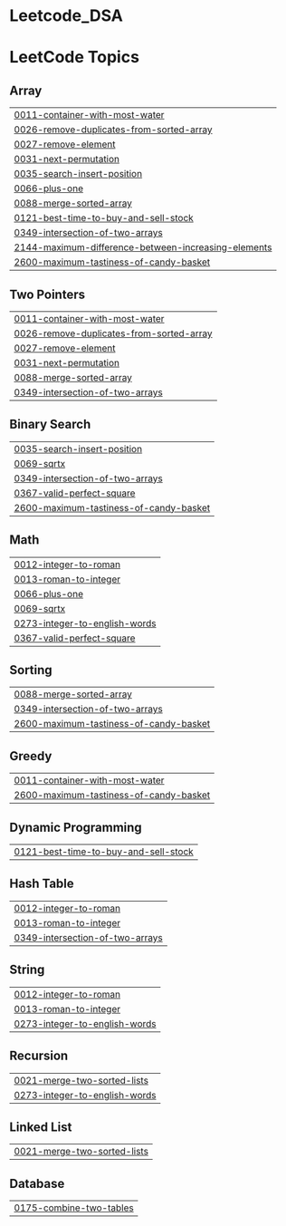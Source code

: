# Leetcode_DSA
<!---LeetCode Topics Start-->
# LeetCode Topics
## Array
|  |
| ------- |
| [0011-container-with-most-water](https://github.com/malav0512/Leetcode_DSA/tree/master/0011-container-with-most-water) |
| [0026-remove-duplicates-from-sorted-array](https://github.com/malav0512/Leetcode_DSA/tree/master/0026-remove-duplicates-from-sorted-array) |
| [0027-remove-element](https://github.com/malav0512/Leetcode_DSA/tree/master/0027-remove-element) |
| [0031-next-permutation](https://github.com/malav0512/Leetcode_DSA/tree/master/0031-next-permutation) |
| [0035-search-insert-position](https://github.com/malav0512/Leetcode_DSA/tree/master/0035-search-insert-position) |
| [0066-plus-one](https://github.com/malav0512/Leetcode_DSA/tree/master/0066-plus-one) |
| [0088-merge-sorted-array](https://github.com/malav0512/Leetcode_DSA/tree/master/0088-merge-sorted-array) |
| [0121-best-time-to-buy-and-sell-stock](https://github.com/malav0512/Leetcode_DSA/tree/master/0121-best-time-to-buy-and-sell-stock) |
| [0349-intersection-of-two-arrays](https://github.com/malav0512/Leetcode_DSA/tree/master/0349-intersection-of-two-arrays) |
| [2144-maximum-difference-between-increasing-elements](https://github.com/malav0512/Leetcode_DSA/tree/master/2144-maximum-difference-between-increasing-elements) |
| [2600-maximum-tastiness-of-candy-basket](https://github.com/malav0512/Leetcode_DSA/tree/master/2600-maximum-tastiness-of-candy-basket) |
## Two Pointers
|  |
| ------- |
| [0011-container-with-most-water](https://github.com/malav0512/Leetcode_DSA/tree/master/0011-container-with-most-water) |
| [0026-remove-duplicates-from-sorted-array](https://github.com/malav0512/Leetcode_DSA/tree/master/0026-remove-duplicates-from-sorted-array) |
| [0027-remove-element](https://github.com/malav0512/Leetcode_DSA/tree/master/0027-remove-element) |
| [0031-next-permutation](https://github.com/malav0512/Leetcode_DSA/tree/master/0031-next-permutation) |
| [0088-merge-sorted-array](https://github.com/malav0512/Leetcode_DSA/tree/master/0088-merge-sorted-array) |
| [0349-intersection-of-two-arrays](https://github.com/malav0512/Leetcode_DSA/tree/master/0349-intersection-of-two-arrays) |
## Binary Search
|  |
| ------- |
| [0035-search-insert-position](https://github.com/malav0512/Leetcode_DSA/tree/master/0035-search-insert-position) |
| [0069-sqrtx](https://github.com/malav0512/Leetcode_DSA/tree/master/0069-sqrtx) |
| [0349-intersection-of-two-arrays](https://github.com/malav0512/Leetcode_DSA/tree/master/0349-intersection-of-two-arrays) |
| [0367-valid-perfect-square](https://github.com/malav0512/Leetcode_DSA/tree/master/0367-valid-perfect-square) |
| [2600-maximum-tastiness-of-candy-basket](https://github.com/malav0512/Leetcode_DSA/tree/master/2600-maximum-tastiness-of-candy-basket) |
## Math
|  |
| ------- |
| [0012-integer-to-roman](https://github.com/malav0512/Leetcode_DSA/tree/master/0012-integer-to-roman) |
| [0013-roman-to-integer](https://github.com/malav0512/Leetcode_DSA/tree/master/0013-roman-to-integer) |
| [0066-plus-one](https://github.com/malav0512/Leetcode_DSA/tree/master/0066-plus-one) |
| [0069-sqrtx](https://github.com/malav0512/Leetcode_DSA/tree/master/0069-sqrtx) |
| [0273-integer-to-english-words](https://github.com/malav0512/Leetcode_DSA/tree/master/0273-integer-to-english-words) |
| [0367-valid-perfect-square](https://github.com/malav0512/Leetcode_DSA/tree/master/0367-valid-perfect-square) |
## Sorting
|  |
| ------- |
| [0088-merge-sorted-array](https://github.com/malav0512/Leetcode_DSA/tree/master/0088-merge-sorted-array) |
| [0349-intersection-of-two-arrays](https://github.com/malav0512/Leetcode_DSA/tree/master/0349-intersection-of-two-arrays) |
| [2600-maximum-tastiness-of-candy-basket](https://github.com/malav0512/Leetcode_DSA/tree/master/2600-maximum-tastiness-of-candy-basket) |
## Greedy
|  |
| ------- |
| [0011-container-with-most-water](https://github.com/malav0512/Leetcode_DSA/tree/master/0011-container-with-most-water) |
| [2600-maximum-tastiness-of-candy-basket](https://github.com/malav0512/Leetcode_DSA/tree/master/2600-maximum-tastiness-of-candy-basket) |
## Dynamic Programming
|  |
| ------- |
| [0121-best-time-to-buy-and-sell-stock](https://github.com/malav0512/Leetcode_DSA/tree/master/0121-best-time-to-buy-and-sell-stock) |
## Hash Table
|  |
| ------- |
| [0012-integer-to-roman](https://github.com/malav0512/Leetcode_DSA/tree/master/0012-integer-to-roman) |
| [0013-roman-to-integer](https://github.com/malav0512/Leetcode_DSA/tree/master/0013-roman-to-integer) |
| [0349-intersection-of-two-arrays](https://github.com/malav0512/Leetcode_DSA/tree/master/0349-intersection-of-two-arrays) |
## String
|  |
| ------- |
| [0012-integer-to-roman](https://github.com/malav0512/Leetcode_DSA/tree/master/0012-integer-to-roman) |
| [0013-roman-to-integer](https://github.com/malav0512/Leetcode_DSA/tree/master/0013-roman-to-integer) |
| [0273-integer-to-english-words](https://github.com/malav0512/Leetcode_DSA/tree/master/0273-integer-to-english-words) |
## Recursion
|  |
| ------- |
| [0021-merge-two-sorted-lists](https://github.com/malav0512/Leetcode_DSA/tree/master/0021-merge-two-sorted-lists) |
| [0273-integer-to-english-words](https://github.com/malav0512/Leetcode_DSA/tree/master/0273-integer-to-english-words) |
## Linked List
|  |
| ------- |
| [0021-merge-two-sorted-lists](https://github.com/malav0512/Leetcode_DSA/tree/master/0021-merge-two-sorted-lists) |
## Database
|  |
| ------- |
| [0175-combine-two-tables](https://github.com/malav0512/Leetcode_DSA/tree/master/0175-combine-two-tables) |
<!---LeetCode Topics End-->